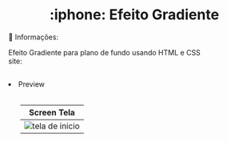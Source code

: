 <h1 align="Center">
  :iphone: Efeito Gradiente
</h1>

:bell: Informações:

Efeito Gradiente para plano de fundo usando HTML e CSS<br>
site: 
##

<li>Preview</li><br>

<ol><div style="width: 100%, align: center">

  | Screen Tela |
  |---|
  |<img  src="/Efeito_Gradiente/src/ezgif.com-gif-maker" alt="tela de inicio"/> | 
</div></ol>

##




